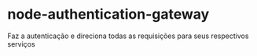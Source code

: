# node-authentication-gateway
Faz a autenticação e direciona todas as requisições para seus respectivos serviços

